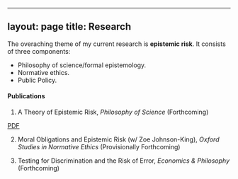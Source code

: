 
---
layout: page
title: Research
---
The overaching theme of my current research is **epistemic risk**. It consists of three components:
  - Philosophy of science/formal epistemology. 
  - Normative ethics. 
  - Public Policy. 

#### Publications 

  1. A Theory of Epistemic Risk, _Philosophy of Science_ (Forthcoming) 
  
  [PDF](babicb.github.io/_research/aac.pdf )
  
  2. Moral Obligations and Epistemic Risk (w/ Zoe Johnson-King), _Oxford Studies in Normative Ethics_ (Provisionally Forthcoming) 
  
  3. Testing for Discrimination and the Risk of Error, _Economics & Philosophy_ (Forthcoming)
